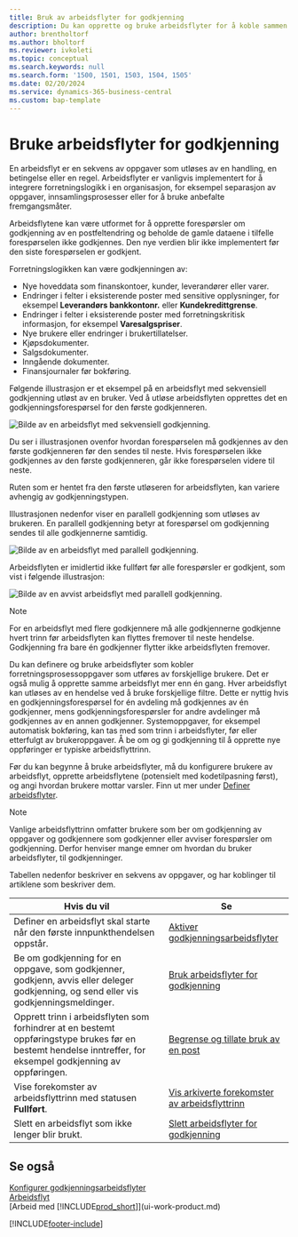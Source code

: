```yaml
---
title: Bruk av arbeidsflyter for godkjenning
description: Du kan opprette og bruke arbeidsflyter for å koble sammen forretningsprosessoppgaver som automatisk bokføring eller forespørsel om å gi godkjenning for nye poster.
author: brentholtorf
ms.author: bholtorf
ms.reviewer: ivkoleti
ms.topic: conceptual
ms.search.keywords: null
ms.search.form: '1500, 1501, 1503, 1504, 1505'
ms.date: 02/20/2024
ms.service: dynamics-365-business-central
ms.custom: bap-template
---
```

# <a name="use-approval-workflows"></a>Bruke arbeidsflyter for godkjenning

En arbeidsflyt er en sekvens av oppgaver som utløses av en handling, en betingelse eller en regel. Arbeidsflyter er vanligvis implementert for å integrere forretningslogikk i en organisasjon, for eksempel separasjon av oppgaver, innsamlingsprosesser eller for å bruke anbefalte fremgangsmåter.

Arbeidsflytene kan være utformet for å opprette forespørsler om godkjenning av en postfeltendring og beholde de gamle dataene i tilfelle forespørselen ikke godkjennes. Den nye verdien blir ikke implementert før den siste forespørselen er godkjent.

Forretningslogikken kan være godkjenningen av:

- Nye hoveddata som finanskontoer, kunder, leverandører eller varer.
- Endringer i felter i eksisterende poster med sensitive opplysninger, for eksempel **Leverandørs bankkontonr.** eller **Kundekredittgrense**.
- Endringer i felter i eksisterende poster med forretningskritisk informasjon, for eksempel **Varesalgspriser**.
- Nye brukere eller endringer i brukertillatelser.
- Kjøpsdokumenter.
- Salgsdokumenter.
- Inngående dokumenter.
- Finansjournaler før bokføring.

Følgende illustrasjon er et eksempel på en arbeidsflyt med sekvensiell godkjenning utløst av en bruker. Ved å utløse arbeidsflyten opprettes det en godkjenningsforespørsel for den første godkjenneren.  

![Bilde av en arbeidsflyt med sekvensiell godkjenning.](media/Workflows/approval-flow.png)

Du ser i illustrasjonen ovenfor hvordan forespørselen må godkjennes av den første godkjenneren før den sendes til neste. Hvis forespørselen ikke godkjennes av den første godkjenneren, går ikke forespørselen videre til neste.

Ruten som er hentet fra den første utløseren for arbeidsflyten, kan variere avhengig av godkjenningstypen.  

Illustrasjonen nedenfor viser en parallell godkjenning som utløses av brukeren. En parallell godkjenning betyr at forespørsel om godkjenning sendes til alle godkjennerne samtidig.  

![Bilde av en arbeidsflyt med parallell godkjenning.](media/Workflows/approval-flow-2.png)

Arbeidsflyten er imidlertid ikke fullført før alle forespørsler er godkjent, som vist i følgende illustrasjon:  

![Bilde av en avvist arbeidsflyt med parallell godkjenning.](media/Workflows/approval-flow-3.png)

> [!NOTE]  
> For en arbeidsflyt med flere godkjennere må alle godkjennerne godkjenne hvert trinn før arbeidsflyten kan flyttes fremover til neste hendelse. Godkjenning fra bare én godkjenner flytter ikke arbeidsflyten fremover.

Du kan definere og bruke arbeidsflyter som kobler forretningsprosessoppgaver som utføres av forskjellige brukere. Det er også mulig å opprette samme arbeidsflyt mer enn én gang. Hver arbeidsflyt kan utløses av en hendelse ved å bruke forskjellige filtre. Dette er nyttig hvis en godkjenningsforespørsel for én avdeling må godkjennes av én godkjenner, mens godkjenningsforespørsler for andre avdelinger må godkjennes av en annen godkjenner. Systemoppgaver, for eksempel automatisk bokføring, kan tas med som trinn i arbeidsflyter, før eller etterfulgt av brukeroppgaver. Å be om og gi godkjenning til å opprette nye oppføringer er typiske arbeidsflyttrinn.  

Før du kan begynne å bruke arbeidsflyter, må du konfigurere brukere av arbeidsflyt, opprette arbeidsflytene (potensielt med kodetilpasning først), og angi hvordan brukere mottar varsler. Finn ut mer under [Definer arbeidsflyter](across-set-up-workflows.md).

> [!NOTE]  
> Vanlige arbeidsflyttrinn omfatter brukere som ber om godkjenning av oppgaver og godkjennere som godkjenner eller avviser forespørsler om godkjenning. Derfor henviser mange emner om hvordan du bruker arbeidsflyter, til godkjenninger.  

 Tabellen nedenfor beskriver en sekvens av oppgaver, og har koblinger til artiklene som beskriver dem.  

| **Hvis du vil** | **Se** |
|--|--|
| Definer en arbeidsflyt skal starte når den første innpunkthendelsen oppstår. | [Aktiver godkjenningsarbeidsflyter](across-how-to-enable-workflows.md) |
| Be om godkjenning for en oppgave, som godkjenner, godkjenn, avvis eller deleger godkjenning, og send eller vis godkjenningsmeldinger. | [Bruk arbeidsflyter for godkjenning](across-how-use-approval-workflows.md) |
| Opprett trinn i arbeidsflyten som forhindrer at en bestemt oppføringstype brukes før en bestemt hendelse inntreffer, for eksempel godkjenning av oppføringen. | [Begrense og tillate bruk av en post](across-how-to-restrict-and-allow-usage-of-a-record.md) |
| Vise forekomster av arbeidsflyttrinn med statusen **Fullført**. | [Vis arkiverte forekomster av arbeidsflyttrinn](across-how-to-view-archived-workflow-step-instances.md) |
| Slett en arbeidsflyt som ikke lenger blir brukt. | [Slett arbeidsflyter for godkjenning](across-how-to-delete-workflows.md) |

## <a name="see-also"></a>Se også

[Konfigurer godkjenningsarbeidsflyter](across-set-up-workflows.md)  
[Arbeidsflyt](across-workflow.md)  
[Arbeid med [!INCLUDE[prod_short](includes/prod_short.md)]](ui-work-product.md)  

[!INCLUDE[footer-include](includes/footer-banner.md)]
